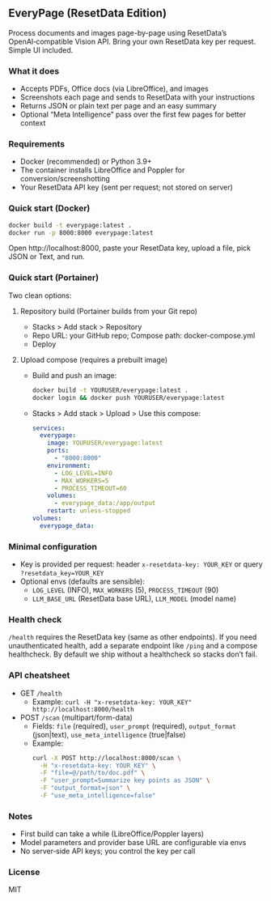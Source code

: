 ## EveryPage (ResetData Edition)

Process documents and images page-by-page using ResetData’s OpenAI‑compatible Vision API. Bring your own ResetData key per request. Simple UI included.

### What it does
- Accepts PDFs, Office docs (via LibreOffice), and images
- Screenshots each page and sends to ResetData with your instructions
- Returns JSON or plain text per page and an easy summary
- Optional “Meta Intelligence” pass over the first few pages for better context

### Requirements
- Docker (recommended) or Python 3.9+
- The container installs LibreOffice and Poppler for conversion/screenshotting
- Your ResetData API key (sent per request; not stored on server)

### Quick start (Docker)
```bash
docker build -t everypage:latest .
docker run -p 8000:8000 everypage:latest
```
Open http://localhost:8000, paste your ResetData key, upload a file, pick JSON or Text, and run.

### Quick start (Portainer)
Two clean options:
1) Repository build (Portainer builds from your Git repo)
   - Stacks > Add stack > Repository
   - Repo URL: your GitHub repo; Compose path: docker-compose.yml
   - Deploy

2) Upload compose (requires a prebuilt image)
   - Build and push an image:
     ```bash
     docker build -t YOURUSER/everypage:latest .
     docker login && docker push YOURUSER/everypage:latest
     ```
   - Stacks > Add stack > Upload > Use this compose:
     ```yaml
     services:
       everypage:
         image: YOURUSER/everypage:latest
         ports:
           - "8000:8000"
         environment:
           - LOG_LEVEL=INFO
           - MAX_WORKERS=5
           - PROCESS_TIMEOUT=60
         volumes:
           - everypage_data:/app/output
         restart: unless-stopped
     volumes:
       everypage_data:
     ```

### Minimal configuration
- Key is provided per request: header `x-resetdata-key: YOUR_KEY` or query `?resetdata_key=YOUR_KEY`
- Optional envs (defaults are sensible):
  - `LOG_LEVEL` (INFO), `MAX_WORKERS` (5), `PROCESS_TIMEOUT` (90)
  - `LLM_BASE_URL` (ResetData base URL), `LLM_MODEL` (model name)

### Health check
`/health` requires the ResetData key (same as other endpoints). If you need unauthenticated health, add a separate endpoint like `/ping` and a compose healthcheck. By default we ship without a healthcheck so stacks don’t fail.

### API cheatsheet
- GET `/health`
  - Example: `curl -H "x-resetdata-key: YOUR_KEY" http://localhost:8000/health`
- POST `/scan` (multipart/form-data)
  - Fields: `file` (required), `user_prompt` (required), `output_format` (json|text), `use_meta_intelligence` (true|false)
  - Example:
    ```bash
    curl -X POST http://localhost:8000/scan \
      -H "x-resetdata-key: YOUR_KEY" \
      -F "file=@/path/to/doc.pdf" \
      -F "user_prompt=Summarize key points as JSON" \
      -F "output_format=json" \
      -F "use_meta_intelligence=false"
    ```

### Notes
- First build can take a while (LibreOffice/Poppler layers)
- Model parameters and provider base URL are configurable via envs
- No server‑side API keys; you control the key per call

### License
MIT

